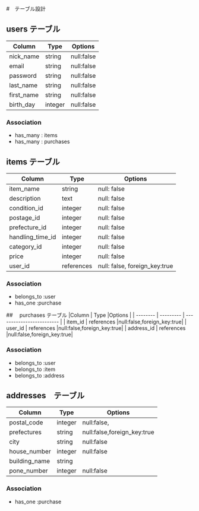 #　テーブル設計

## users テーブル
|Column    | Type     |Options     |
| -------  | -------- | ---------- |
|nick_name |string    | null:false |
|email     |string    | null:false |
|password  |string    | null:false |
|last_name |string    | null:false |
|first_name|string    | null:false |
|birth_day |integer   | null:false |
### Association
- has_many : items
- has_many : purchases

## items テーブル
|Column          | Type     |Options                      |
| -------------  | ---------| --------------------------- |
|item_name       |string    |null: false                  |
|description     |text      |null: false                  |
|condition_id    |integer   |null: false                  |
|postage_id      |integer   |null: false                  |
|prefecture_id   |integer   |null: false                  |
|handling_time_id|integer   |null: false                  |
|category_id     |integer   |null: false                  |
|price           |integer   |null: false                  |
|user_id         |references|null: false, foreign_key:true|
### Association
- belongs_to :user
- has_one :purchase

##　 purchases テーブル
|Column      | Type     |Options                      |
| --------   | ---------  | ------------------------- |
| item_id    | references |null:false,foreign_key:true|
| user_id    | references |null:false,foreign_key:true|
| address_id | references |null:false,foreign_key:true|
### Association
- belongs_to :user
- belongs_to :item
- belongs_to :address

##  addresses　テーブル
|Column       | Type     |Options                      |
| --------    | ---------  | ------------------------- |
|postal_code  | integer    |null:false,                |
|prefectures  | string     |null:false,foreign_key:true|
|city         | string     |null:false                 |
|house_number | integer    |null:false                 |
|building_name| string     |                           |
|pone_number  | integer    |null:false                 |
### Association
- has_one :purchase